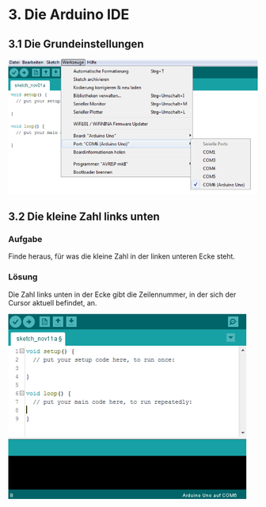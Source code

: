 # 3. Die Arduino IDE

## 3.1 Die Grundeinstellungen

![Grundeinstellungen](../_media/arduino-einfuehrung/ide/grund-einstellungen.png)

## 3.2 Die kleine Zahl links unten

### Aufgabe

Finde heraus, für was die kleine Zahl in der linken unteren Ecke steht.

### Lösung

Die Zahl links unten in der Ecke gibt die Zeilennummer, in der sich der Cursor aktuell befindet, an.

![cursorangabe](../_media/arduino-einfuehrung/ide/cursor-angabe.png)
